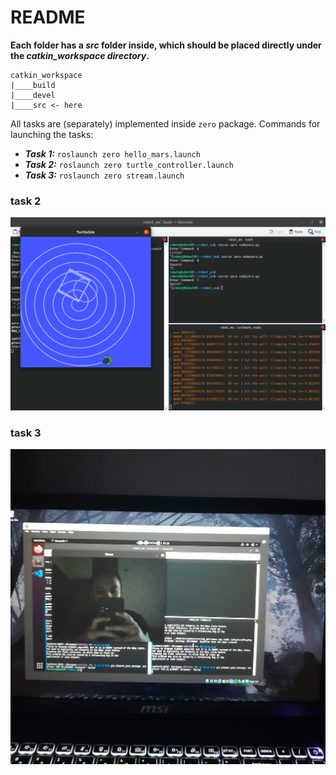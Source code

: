 # README
**Each folder has a *src* folder inside, which should be placed directly under the *catkin_workspace directory*.**
```
catkin_workspace
|____build
|____devel
|____src <- here
```
All tasks are (separately) implemented inside `zero` package.
Commands for launching the tasks: 
- ***Task 1:*** `roslaunch zero hello_mars.launch`
- ***Task 2:*** `roslaunch zero turtle_controller.launch`
- ***Task 3:*** `roslaunch zero stream.launch`

### task 2
![task2](https://github.com/Rapt0r-nj/AltairRecruitmentCodes/blob/main/week2/ROS/Task2Screenshot.png)

### task 3
![task3](https://github.com/Rapt0r-nj/AltairRecruitmentCodes/blob/main/week2/ROS/Task3image.jpg)
